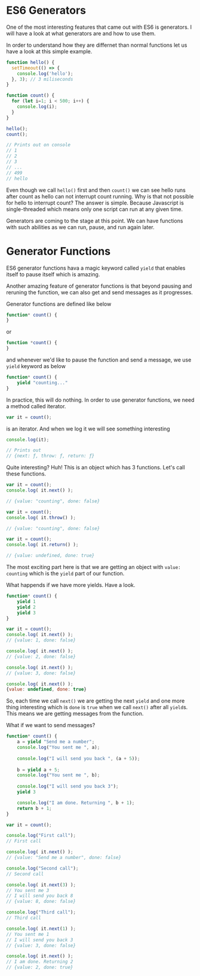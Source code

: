 # ES6 Generators

One of the most interesting features that came out with ES6 is generators. I will have a look at what generators are and how to use them.

In order to understand how they are differnet than normal functions let us have a look at this simple example.

```javascript
function hello() {
  setTimeout(() => {
    console.log('hello');
  }, 3); // 3 miliseconds
}

function count() {
  for (let i=1; i < 500; i++) {
    console.log(i);
  }
}

hello();
count();

// Prints out on console
// 1
// 2
// 3
// ...
// 499
// hello
```

Even though we call `hello()` first and then `count()` we can see hello runs after count as hello can not interrupt count running.
Why is that not possible for hello to interrupt count? The answer is simple. Because Javascript is single-threaded which means only one script can run at any given time.

Generators are coming to the stage at this point. We can have functions with such abilities as we can run, pause, and run again later.

# Generator Functions

ES6 generator functions hava a magic keyword called `yield` that enables itself to pause itself which is amazing.

Another amazing feature of generator functions is that beyond pausing and reruning the function, we can also get and send messages as it progresses.

Generator functions are defined like below

```javascript
function* count() {
}
```

or

```javascript
function *count() {
}
```
and whenever we'd like to pause the function and send a message, we use ``yield`` keyword as below

```javascript
function* count() {
    yield "counting..."
}
```

In practice, this will do nothing. In order to use generator functions, we need a method called iterator.

```javascript
var it = count();
```
is an iterator. And when we log it we will see something interesting

```javascript
console.log(it);

// Prints out
// {next: ƒ, throw: ƒ, return: ƒ}
```

Quite interesting? Huh! This is an object which has 3 functions. Let's call these functions.

```javascript
var it = count();
console.log( it.next() );

// {value: "counting", done: false}
```

```javascript
var it = count();
console.log( it.throw() );

// {value: "counting", done: false}
```

```javascript
var it = count();
console.log( it.return() );

// {value: undefined, done: true}
```

The most exciting part here is that we are getting an object with ``value: counting`` which is the ``yield`` part of our function.

What happends if we have more yields. Have a look.

```javascript
function* count() {
    yield 1
    yield 2
    yield 3
}

var it = count();
console.log( it.next() );
// {value: 1, done: false}

console.log( it.next() );
// {value: 2, done: false}

console.log( it.next() );
// {value: 3, done: false}

console.log( it.next() );
{value: undefined, done: true}
```

So, each time we call ``next()`` we are getting the next ``yield`` and one more thing interesting which is ``done`` is ``true`` when we call ``next()`` after all ``yield``s. This means we are getting messages from the function.

What if we want to send messages?

```javascript
function* count() {
    a = yield "Send me a number";
    console.log("You sent me ", a);
    
    console.log("I will send you back ", (a + 5));
    
    b = yield a + 5;
    console.log("You sent me ", b);
    
    console.log("I will send you back 3");
    yield 3

    console.log("I am done. Returning ", b + 1);
    return b + 1;
}

var it = count();

console.log("First call");
// First call

console.log( it.next() );
// {value: "Send me a number", done: false}

console.log("Second call");
// Second call

console.log( it.next(3) );
// You sent me 3
// I will send you back 8
// {value: 8, done: false}

console.log("Third call");
// Third call

console.log( it.next(1) );
// You sent me 1
// I will send you back 3
// {value: 3, done: false}

console.log( it.next() );
// I am done. Returning 2
// {value: 2, done: true}
```
